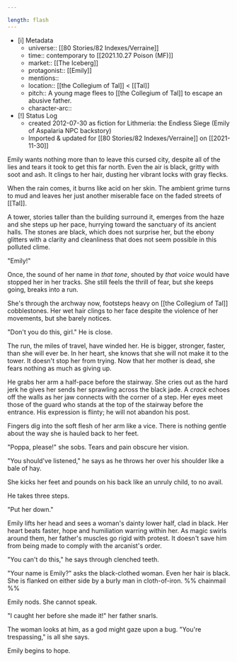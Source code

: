```yaml
---

length: flash
---
```


- [i] Metadata
	- universe:: [[80 Stories/82 Indexes/Verraine]]
	- time:: contemporary to [[2021.10.27 Poison (MF)]]
	- market:: [[The Iceberg]]
	- protagonist:: [[Emily]]
	- mentions:: 
	- location:: [[the Collegium of Tal]] < [[Tal]] 
	- pitch:: A young mage flees to [[the Collegium of Tal]] to escape an abusive father. 
	- character-arc::
- [!] Status Log
	- created 2012-07-30 as fiction for Lithmeria: the Endless Siege (Emily of Aspalaria NPC backstory)
	- Imported & updated for [[80 Stories/82 Indexes/Verraine]] on [[2021-11-30]]

Emily wants nothing more than to leave this cursed city, despite all of the lies and tears it took to get this far north. Even the air is black, gritty with soot and ash. It clings to her hair, dusting her vibrant locks with gray flecks.

When the rain comes, it burns like acid on her skin. The ambient grime turns to mud and leaves her just another miserable face on the faded streets of [[Tal]]. 

A tower, stories taller than the building surround it, emerges from the haze and she steps up her pace, hurrying toward the sanctuary of its ancient halls. The stones are black, which does not surprise her, but the ebony glitters with a clarity and cleanliness that does not seem possible in this polluted clime.

"Emily!"

Once, the sound of her name in *that tone*, shouted by *that voice* would have stopped her in her tracks. She still feels the thrill of fear, but she keeps going, breaks into a run.

She's through the archway now, footsteps heavy on [[the Collegium of Tal]] cobblestones. Her wet hair clings to her face despite the violence of her movements, but she barely notices.

"Don't you do this, girl." He is close.

The run, the miles of travel, have winded her. He is bigger, stronger, faster, than she will ever be. In her heart, she knows that she will not make it to the tower. It doesn't stop her from trying. Now that her mother is dead, she fears nothing as much as giving up.

He grabs her arm a half-pace before the stairway. She cries out as the hard jerk he gives her sends her sprawling across the black jade. A *crack* echoes off the walls as her jaw connects with the corner of a step. Her eyes meet those of the guard who stands at the top of the stairway before the entrance. His expression is flinty; he will not abandon his post.

Fingers dig into the soft flesh of her arm like a vice. There is nothing gentle about the way she is hauled back to her feet.

"Poppa, please!" she sobs. Tears and pain obscure her vision.

"You should've listened," he says as he throws her over his shoulder like a bale of hay.

She kicks her feet and pounds on his back like an unruly child, to no avail.

He takes three steps.

"Put her down."

Emily lifts her head and sees a woman's dainty lower half, clad in black. Her heart beats faster, hope and humiliation warring within her. As magic swirls around them, her father's muscles go rigid with protest. It doesn't save him from being made to comply with the arcanist's order.

"You can't do this," he says through clenched teeth.

"Your name is Emily?" asks the black-clothed woman. Even her hair is black. She is flanked on either side by a burly man in cloth-of-iron. %% chainmail %%

Emily nods. She cannot speak.

"I caught her before she made it!" her father snarls.

The woman looks at him, as a god might gaze upon a bug. "You're trespassing," is all she says.

Emily begins to hope. 